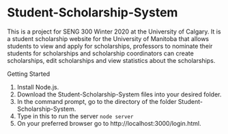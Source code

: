 # Student-Scholarship-System

This is a project for SENG 300 Winter 2020 at the University of Calgary. It is a student scholarship website for the University of Manitoba that allows students to view and apply for scholarships, professors to nominate their students for scholarships and scholarship coordinators can create scholarships, edit scholarships and view statistics about the scholarships.

Getting Started
1. Install Node.js.
2. Download the Student-Scholarship-System files into your desired folder.
3. In the command prompt, go to the directory of the folder Student-Scholarship-System.
4. Type in this to run the server ```node server ```
5. On your preferred browser go to http://localhost:3000/login.html.
